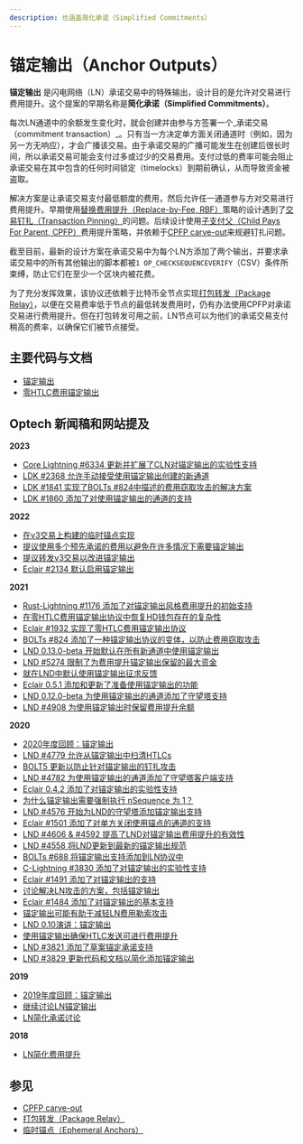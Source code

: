 ```yaml
---
description: 也涵盖简化承诺（Simplified Commitments）
---
```


# 锚定输出（Anchor Outputs）

**锚定输出** 是闪电网络（LN）承诺交易中的特殊输出，设计目的是允许对交易进行费用提升。这个提案的早期名称是**简化承诺（Simplified Commitments）**。

每次LN通道中的余额发生变化时，就会创建并由参与方签署一个_承诺交易（commitment transaction）_。只有当一方决定单方面关闭通道时（例如，因为另一方无响应），才会广播该交易。由于承诺交易的广播可能发生在创建后很长时间，所以承诺交易可能会支付过多或过少的交易费用。支付过低的费率可能会阻止承诺交易在其中包含的任何时间锁定（timelocks）到期前确认，从而导致资金被盗取。

解决方案是让承诺交易支付最低额度的费用，然后允许任一通道参与方对交易进行费用提升。早期使用[替换费用提升（Replace-by-Fee, RBF）](https://bitcoinops.org/en/topics/replace-by-fee/)策略的设计遇到了[交易钉扎（Transaction Pinning）](https://bitcoinops.org/en/topics/transaction-pinning/)的问题。后续设计使用[子支付父（Child Pays For Parent, CPFP）](https://bitcoinops.org/en/topics/cpfp/)费用提升策略，并依赖于[CPFP carve-out](https://bitcoinops.org/en/topics/cpfp-carve-out/)来规避钉扎问题。

截至目前，最新的设计方案在承诺交易中为每个LN方添加了两个输出，并要求承诺交易中的所有其他输出的脚本都被`1 OP_CHECKSEQUENCEVERIFY`（CSV）条件所束缚，防止它们在至少一个区块内被花费。

为了充分发挥效果，该协议还依赖于比特币全节点实现[打包转发（Package Relay）](https://bitcoinops.org/en/topics/package-relay/)，以便在交易费率低于节点的最低转发费用时，仍有办法使用CPFP对承诺交易进行费用提升。但在打包转发可用之前，LN节点可以为他们的承诺交易支付稍高的费率，以确保它们被节点接受。

## 主要代码与文档

* [锚定输出](https://github.com/lightningnetwork/lightning-rfc/pull/688)
* [零HTLC费用锚定输出](https://github.com/lightningnetwork/lightning-rfc/pull/824)

## Optech 新闻稿和网站提及

**2023**

* [Core Lightning #6334 更新并扩展了CLN对锚定输出的实验性支持](https://bitcoinops.org/en/newsletters/2023/07/05/#core-lightning-6334)
* [LDK #2368 允许手动接受使用锚定输出创建的新通道](https://bitcoinops.org/en/newsletters/2023/06/28/#ldk-2368)
* [LDK #1841 实现了BOLTs #824中描述的费用窃取攻击的解决方案](https://bitcoinops.org/en/newsletters/2023/05/24/#ldk-1841)
* [LDK #1860 添加了对使用锚定输出的通道的支持](https://bitcoinops.org/en/newsletters/2023/02/01/#ldk-1860)

**2022**

* [在v3交易上构建的临时锚点实现](https://bitcoinops.org/en/newsletters/2022/12/07/#ephemeral-anchors-implementation)
* [提议使用多个预先承诺的费用以避免在许多情况下需要锚定输出](https://bitcoinops.org/en/newsletters/2022/11/02/#anchor-outputs-workaround)
* [提议转发v3交易以改进锚定输出](https://bitcoinops.org/en/newsletters/2022/10/05/#proposed-new-transaction-relay-policies-designed-for-ln-penalty)
* [Eclair #2134 默认启用锚定输出](https://bitcoinops.org/en/newsletters/2022/01/26/#eclair-2134)

**2021**

* [Rust-Lightning #1176 添加了对锚定输出风格费用提升的初始支持](https://bitcoinops.org/en/newsletters/2021/12/01/#rust-lightning-1176)
* [在零HTLC费用锚定输出协议中恢复HD钱包存在的复杂性](https://bitcoinops.org/en/newsletters/2021/09/29/#challenges-recovering-ln-close-transactions-using-only-a-seed)
* [Eclair #1932 实现了零HTLC费用锚定输出协议](https://bitcoinops.org/en/newsletters/2021/09/22/#eclair-1932)
* [BOLTs #824 添加了一种锚定输出协议的变体，以防止费用窃取攻击](https://bitcoinops.org/en/newsletters/2021/09/08/#bolts-824)
* [LND 0.13.0-beta 开始默认在所有新通道中使用锚定输出](https://bitcoinops.org/en/newsletters/2021/06/23/#lnd-0-13-0-beta)
* [LND #5274 限制了为费用提升锚定输出保留的最大资金](https://bitcoinops.org/en/newsletters/2021/05/19/#lnd-5274)
* [就在LND中默认使用锚定输出征求反馈](https://bitcoinops.org/en/newsletters/2021/04/21/#using-anchor-outputs-by-default-in-lnd)
* [Eclair 0.5.1 添加和更新了准备使用锚定输出的功能](https://bitcoinops.org/en/newsletters/2021/03/10/#eclair-0-5-1)
* [LND 0.12.0-beta 为使用锚定输出的通道添加了守望塔支持](https://bitcoinops.org/en/newsletters/2021/01/27/#lnd-0-12-0-beta)
* [LND #4908 为使用锚定输出时保留费用提升余额](https://bitcoinops.org/en/newsletters/2021/01/27/#lnd-4908)

**2020**

* [2020年度回顾：锚定输出](https://bitcoinops.org/en/newsletters/2020/12/23/#anchor-outputs)
* [LND #4779 允许从锚定输出中扫清HTLCs](https://bitcoinops.org/en/newsletters/2020/12/16/#lnd-4779)
* [BOLT5 更新以防止针对锚定输出的钉扎攻击](https://bitcoinops.org/en/newsletters/2020/12/16/#bolts-803)
* [LND #4782 为使用锚定输出的通道添加了守望塔客户端支持](https://bitcoinops.org/en/newsletters/2020/12/09/#lnd-4782)
* [Eclair 0.4.2 添加了对锚定输出的实验性支持](https://bitcoinops.org/en/newsletters/2020/10/14/#eclair-0-4-2)
* [为什么锚定输出需要强制执行 nSequence 为 1？](https://bitcoinops.org/en/newsletters/2020/09/30/#why-do-anchor-outputs-need-to-enforce-an-nsequence-of-1)
* [LND #4576 开始为LND的守望塔添加锚定输出支持](https://bitcoinops.org/en/newsletters/2020/09/30/#lnd-4576)
* [Eclair #1501 添加了对单方关闭使用锚点的通道的支持](https://bitcoinops.org/en/newsletters/2020/09/30/#eclair-1501)
* [LND #4606 & #4592 提高了LND对锚定输出费用提升的有效性](https://bitcoinops.org/en/newsletters/2020/09/23/#lnd-4606)
* [LND #4558 将LND更新到最新的锚定输出规范](https://bitcoinops.org/en/newsletters/2020/09/16/#lnd-4558)
* [BOLTs #688 将锚定输出支持添加到LN协议中](https://bitcoinops.org/en/newsletters/2020/08/26/#bolts-688)
* [C-Lightning #3830 添加了对锚定输出的实验性支持](https://bitcoinops.org/en/newsletters/2020/08/19/#c-lightning-3830)
* [Eclair #1491 添加了对锚定输出的支持](https://bitcoinops.org/en/newsletters/2020/08/05/#eclair-1491)
* [讨论解决LN攻击的方案，包括锚定输出](https://bitcoinops.org/en/newsletters/2020/08/05/#chicago-meetup-discussion)
* [Eclair #1484 添加了对锚定输出的基本支持](https://bitcoinops.org/en/newsletters/2020/07/29/#eclair-1484)
* [锚定输出可能有助于减轻LN费用勒索攻击](https://bitcoinops.org/en/newsletters/2020/06/24/#ln-fee-ransom-attack)
* [LND 0.10演讲：锚定输出](https://bitcoinops.org/en/newsletters/2020/05/06/#lnd-v0-10)
* [使用锚定输出确保HTLC发送可进行费用提升](https://bitcoinops.org/en/newsletters/2020/04/29/#settlement-transaction-anchor-outputs)
* [LND #3821 添加了草案锚定承诺支持](https://bitcoinops.org/en/newsletters/2020/03/18/#lnd-3821)
* [LND #3829 更新代码和文档以简化添加锚定输出](https://bitcoinops.org/en/newsletters/2020/01/15/#lnd-3829)

**2019**

* [2019年度回顾：锚定输出](https://bitcoinops.org/en/newsletters/2019/12/28/#anchor-outputs)
* [继续讨论LN锚定输出](https://bitcoinops.org/en/newsletters/2019/11/06/#continued-discussion-of-ln-anchor-outputs)
* [LN简化承诺讨论](https://bitcoinops.org/en/newsletters/2019/10/30/#ln-simplified-commitments)

**2018**

* [LN简化费用提升](https://bitcoinops.org/en/newsletters/2018/11/27/#simplified-fee-bumping-for-ln)

## 参见

* [CPFP carve-out](https://bitcoinops.org/en/topics/cpfp-carve-out/)
* [打包转发（Package Relay）](https://bitcoinops.org/en/topics/package-relay/)
* [临时锚点（Ephemeral Anchors）](https://bitcoinops.org/en/topics/ephemeral-anchors/)
